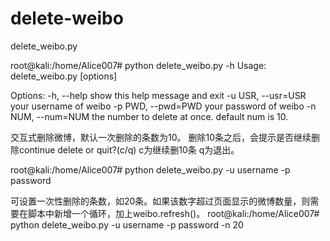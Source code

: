 # delete-weibo
delete_weibo.py



root@kali:/home/Alice007# python delete_weibo.py -h
Usage: delete_weibo.py [options]

Options:
  -h, --help         show this help message and exit
  -u USR, --usr=USR  your username of weibo
  -p PWD, --pwd=PWD  your password of weibo
  -n NUM, --num=NUM  the number to delete at once. default num is 10.


交互式删除微博，默认一次删除的条数为10。
删除10条之后，会提示是否继续删除continue delete or quit?(c/q)
  c为继续删10条
  q为退出。
  
root@kali:/home/Alice007# python delete_weibo.py -u username -p password

可设置一次性删除的条数，如20条。如果该数字超过页面显示的微博数量，则需要在脚本中新增一个循环，加上weibo.refresh()。
root@kali:/home/Alice007# python delete_weibo.py -u username -p password -n 20
